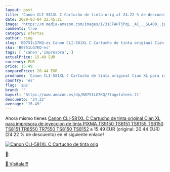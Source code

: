 ```yaml
---
layout: post
title: 'Canon CLI-581XL C Cartucho de tinta orig al 24.22 % de descuento'
date: 2020-03-04 22:45:21
image: 'https://m.media-amazon.com/images/I/31CFAHTjPqL._AC_._SL400_.jpg'
comments: true
category: ofertas
author: ring
slug: 'B0751LG7KQ-es Canon CLI-581XL C Cartucho de tinta original Cian XL para...'
sku: 'B0751LG7KQ-es'
tags: [ 'canon','impresora', ]
actualPrice: 15.49 EUR
currency: EUR
price: 15.49
comparePrice: 20.44 EUR
prodname: 'Canon CLI-581XL C Cartucho de tinta original Cian XL para impresora de inyeccion de tinta PIXMA TS9150  TS6151  TS9155  TS6150  TS8151  TR8550  TR7550  TS8150  TS8152'
country: 'es'
flag: '🇪🇸'
brand: ''
buyurl: 'https://www.amazon.es/dp/B0751LG7KQ/?tag=tolees-21'
descuento: '24.22'
average: '15.49'
---
```


Ahora mismo tienes [Canon CLI-581XL C Cartucho de tinta original Cian XL para impresora de inyeccion de tinta PIXMA TS9150  TS6151  TS9155  TS6150  TS8151  TR8550  TR7550  TS8150  TS8152](https://www.amazon.es/dp/B0751LG7KQ/?tag=tolees-21) a 15.49 EUR (original: 20.44 EUR) (24.22 %  de descuento) en el siguiente enlace!

[![Canon CLI-581XL C Cartucho de tinta orig](https://m.media-amazon.com/images/I/31CFAHTjPqL._AC_._SL400_.jpg)](https://www.amazon.es/dp/B0751LG7KQ/?tag=tolees-21)

🔎:


[🛒 Visítala!!!](https://www.amazon.es/dp/B0751LG7KQ/?tag=tolees-21)
